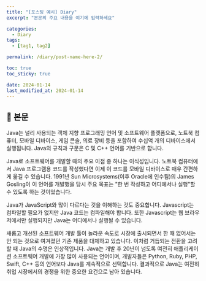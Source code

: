 ```yaml
---
title: "[포스팅 예시] Diary"
excerpt: "본문의 주요 내용을 여기에 입력하세요"

categories:
  - Diary
tags:
  - [tag1, tag2]

permalink: /diary/post-name-here-2/

toc: true
toc_sticky: true

date: 2024-01-14
last_modified_at: 2024-01-14
---
```


## 🦥 본문

Java는 널리 사용되는 객체 지향 프로그래밍 언어 및 소프트웨어 플랫폼으로, 노트북 컴퓨터, 모바일 디바이스, 게임 콘솔, 의료 장비 등을 포함하여 수십억 개의 디바이스에서 실행됩니다. Java의 규칙과 구문은 C 및 C++ 언어를 기반으로 합니다.

Java로 소프트웨어를 개발할 때의 주요 이점 중 하나는 이식성입니다. 노트북 컴퓨터에서 Java 프로그램용 코드를 작성했다면 이제 이 코드를 모바일 디바이스로 매우 간편하게 옮길 수 있습니다. 1991년 Sun Microsystems(이후 Oracle에 인수됨)의 James Gosling이 이 언어를 개발했을 당시 주요 목표는 "한 번 작성하고 어디에서나 실행"할 수 있도록 하는 것이었습니다.

Java가 JavaScript와 많이 다르다는 것을 이해하는 것도 중요합니다. Javascript는 컴파일할 필요가 없지만 Java 코드는 컴파일해야 합니다. 또한 Javascript는 웹 브라우저에서만 실행되지만 Java는 어디에서나 실행될 수 있습니다.

새롭고 개선된 소프트웨어 개발 툴이 놀라운 속도로 시장에 출시되면서 한 때 없어서는 안 되는 것으로 여겨졌던 기존 제품을 대체하고 있습니다. 이처럼 거듭되는 전환을 고려할 때 Java의 수명은 인상적입니다. Java는 개발 후 20년이 넘도록 여전히 애플리케이션 소프트웨어 개발에 가장 많이 사용되는 언어이며, 개발자들은 Python, Ruby, PHP, Swift, C++ 등의 언어보다 Java를 계속적으로 선택합니다. 결과적으로 Java는 여전히 취업 시장에서의 경쟁을 위한 중요한 요건으로 남아 있습니다.
